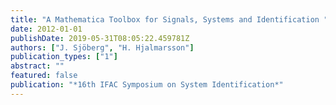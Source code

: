 ```yaml
---
title: "A Mathematica Toolbox for Signals, Systems and Identification "
date: 2012-01-01
publishDate: 2019-05-31T08:05:22.459781Z
authors: ["J. Sjöberg", "H. Hjalmarsson"]
publication_types: ["1"]
abstract: ""
featured: false
publication: "*16th IFAC Symposium on System Identification*"
---
```



